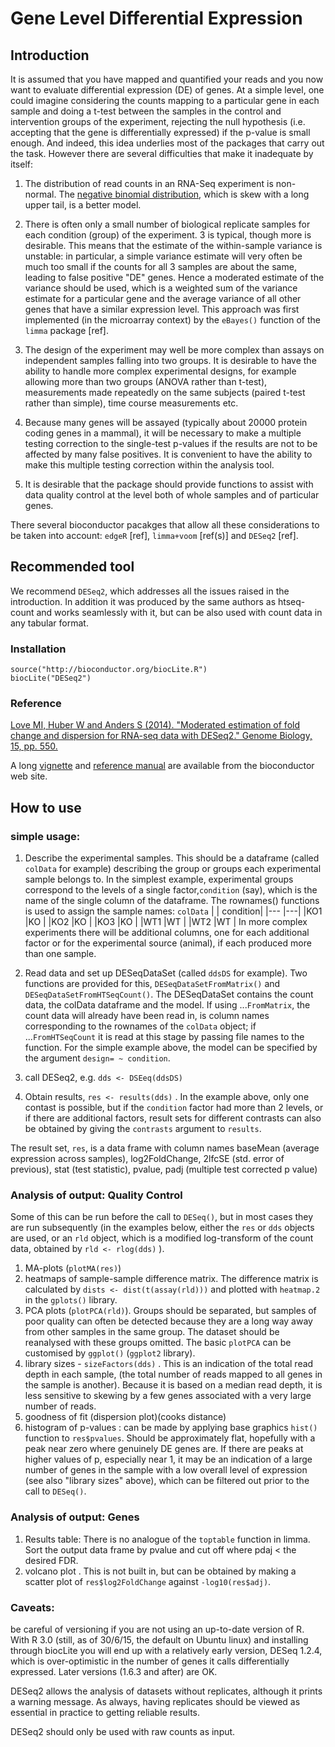 # Gene Level Differential Expression

## Introduction

It is assumed that you have mapped and quantified your reads and you now want to evaluate differential expression (DE) of genes. At a simple level, one could imagine considering the counts mapping to a particular gene in each sample and doing a t-test between the samples in the control and intervention groups of the experiment, rejecting the null hypothesis (i.e. accepting that the gene is differentially expressed) if the  p-value is small enough. And indeed, this idea underlies most of the packages that carry out the task. However there are several difficulties that make it inadequate by itself:

1. The distribution of read counts in an RNA-Seq experiment is non-normal. The [negative binomial distribution](http://en.wikipedia.org/wiki/Negative_binomial_distribution), which is skew with a long upper tail, is a better model.

1. There is often only a small number of biological replicate samples for each condition (group) of the experiment. 3 is typical, though more is desirable. This means that the estimate of the within-sample variance is unstable: in particular, a simple variance estimate will very often be much too small if the counts for all 3 samples are about the same, leading to false positive "DE" genes. Hence a moderated estimate of the variance should be used, which is a weighted sum of the variance estimate for a particular gene and the average variance of all other genes that have a similar expression level. This approach was first implemented (in the microarray context) by the `eBayes()` function of the `limma` package [ref].

1. The design of the experiment may well be more complex than assays on independent samples falling into two groups. It is desirable to have the ability to handle more complex experimental designs, for example allowing more than two groups (ANOVA rather than t-test), measurements made repeatedly on the same subjects (paired t-test rather than simple), time course measurements etc. 

1. Because many genes will be assayed (typically about 20000 protein coding genes in a mammal), it will be necessary to make a multiple testing correction to the single-test p-values if the results are not to be affected by many false positives. It is convenient to have the ability to make this multiple testing correction within the analysis tool.

1. It is desirable that the package should provide functions to assist with data quality control at the level both of whole samples and of particular genes.

There several bioconductor pacakges that allow all these considerations to be taken into account: `edgeR` [ref], `limma+voom` [ref(s)] and `DESeq2` [ref].


## Recommended tool

We recommend `DESeq2`, which addresses all the issues raised in the introduction. In addition it was produced by the same authors as htseq-count and works seamlessly with it, but can be also used with count data in any tabular format.

[//]: # (COMMENT: and performed well in a methods comparison trial - rapaport)

### Installation

```
source("http://bioconductor.org/biocLite.R")  
biocLite("DESeq2")
```

### Reference

[Love MI, Huber W and Anders S (2014). "Moderated estimation of fold change and dispersion for RNA-seq data with DESeq2." Genome Biology, 15, pp. 550.](http://dx.doi.org/10.1186/s13059-014-0550-8)

A long [vignette](http://www.bioconductor.org/packages/release/bioc/vignettes/DESeq2/inst/doc/DESeq2.pdf) and
[reference manual](http://www.bioconductor.org/packages/release/bioc/manuals/DESeq2/man/DESeq2.pdf)
 are available from the bioconductor web site.

## How to use

### simple usage:

1. Describe the experimental samples. This should be a dataframe (called `colData` for example) describing the group or groups each experimental sample belongs to. In the simplest example, experimental groups correspond to the levels of a single factor,`condition` (say), which is the name of the single column of the dataframe. The rownames() functions is used to assign the sample names:
`colData`
|    |  condition|
|--- |---|
|KO1 |KO |
|KO2 |KO |
|KO3 |KO |
|WT1 |WT |
|WT2 |WT |
In more complex experiments there will be additional columns, one for each additional factor or for the experimental source (animal), if each produced more than one sample.
1. Read data and set up DESeqDataSet (called `ddsDS` for example). Two functions are provided for this, `DESeqDataSetFromMatrix()` and `DESeqDataSetFromHTSeqCount()`. The DESeqDataSet contains the count data, the colData dataframe and the model. If using ...`FromMatrix`, the count data will already have been read in, is column names corresponding to the rownames of the `colData` object; if ...`FromHTSeqCount` it is read at this stage by passing file names to the function. For the simple example above, the model can be specified by the argument `design= ~ condition`.

1. call DESeq2, e.g. `dds <- DSEeq(ddsDS)`
1. Obtain results, `res <- results(dds)` . In the example above, only one contast is possible, but if the `condition` factor had more than 2 levels, or if there are additional factors, result sets for different contrasts can also be obtained by giving the `contrasts` argument to `results`.

The result set, `res`, is a data frame with column names baseMean (average expression across samples), log2FoldChange, 2lfcSE (std. error of previous), stat (test statistic), pvalue, padj (multiple test corrected p value)


### Analysis of output: Quality Control

Some of this can be run before the call to `DESeq()`, but in most cases they are run subsequently (in the examples below, either the `res` or `dds` objects are used, or an `rld` object, which is a modified log-transform of the count data, obtained by `rld <- rlog(dds)` ).

  1. MA-plots  (`plotMA(res)`)
  1. heatmaps of sample-sample difference matrix. The difference matrix is calculated by `dists <- dist(t(assay(rld)))` and plotted with `heatmap.2` in the `gplots()` library.
  1. PCA plots (`plotPCA(rld)`). Groups should be separated, but samples of poor quality can often be detected because they are a long way away from other samples in the same group.  The dataset should be reanalysed with these groups omitted. The basic `plotPCA` can be customised by `ggplot()` (`ggplot2` library).
  1. library sizes - `sizeFactors(dds)` . This is an indication of the total read depth in each sample, (the total number of reads mapped to all genes in the sample is another). Because it is based on a median read depth, it is less sensitive to skewing by a few genes associated with a very large number of reads.
  1.  goodness of fit (dispersion plot)(cooks distance)
  1.  histogram of p-values : can be made by applying base graphics `hist()` function to `res$pvalues`. Should be approximately flat, hopefully with a peak near zero where genuinely DE genes are. If there are peaks at higher values of p, especially near 1, it may be an indication of a large number of genes in the sample with a low overall level of expression (see also "library sizes" above), which can be filtered out prior to the call to `DESeq()`.

### Analysis of output: Genes
  1. Results table: There is no analogue of the `toptable` function in limma. Sort the output data frame by pvalue and cut off where pdaj < the desired FDR.
  1. volcano plot . This is not built in, but can be obtained by making a scatter plot of `res$log2FoldChange` against `-log10(res$adj)`.

### Caveats:

be careful of versioning if you are not using an up-to-date version of R.
With R 3.0 (still, as of 30/6/15, the default on Ubuntu linux) and installing through biocLite you will end up with a relatively
early version, DESeq 1.2.4, which is over-optimistic in the number of genes it calls differentially expressed. Later versions (1.6.3 and after) are OK.

DESeq2 allows the analysis of datasets without replicates, although it prints a warning message. As always, having replicates should be viewed as essential in practice to getting reliable results.

DESeq2 should only be used with raw counts as input.

[//]: # (COMMENT: to-do introduce "dispersion"; variance stabilising transformation; )
